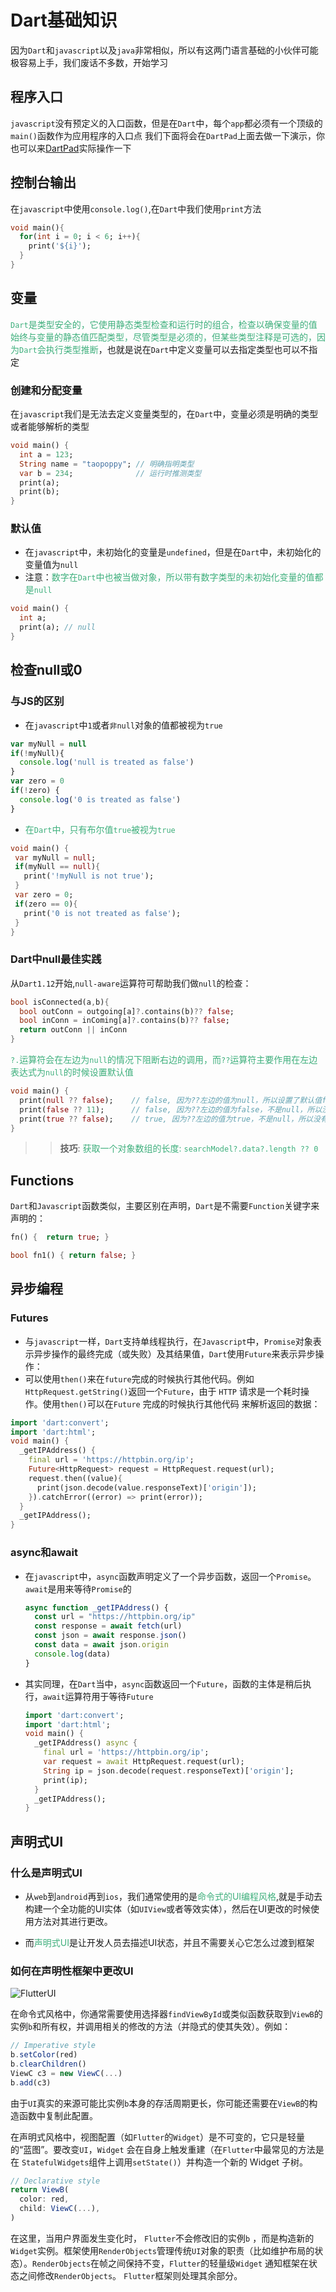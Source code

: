 # Dart基础知识
因为`Dart`和`javascript`以及`java`非常相似，所以有这两门语言基础的小伙伴可能极容易上手，我们废话不多数，开始学习

## 程序入口
`javascript`没有预定义的入口函数，但是在`Dart`中，每个`app`都必须有一个顶级的`main()`函数作为应用程序的入口点
我们下面将会在`DartPad`上面去做一下演示，你也可以来[DartPad](https://dartpad.dartlang.org/)实际操作一下

## 控制台输出
在`javascript`中使用`console.log()`,在`Dart`中我们使用`print`方法
```dart
void main(){
  for(int i = 0; i < 6; i++){
    print('${i}');
  }
}
```

## 变量
<font color=#3eaf7c>`Dart`是类型安全的，它使用静态类型检查和运行时的组合，检查以确保变量的值始终与变量的静态值匹配类型，尽管类型是必须的，但某些类型注释是可选的，因为`Dart`会执行类型推断</font>，也就是说在`Dart`中定义变量可以去指定类型也可以不指定

### 创建和分配变量
在`javascript`我们是无法去定义变量类型的，在`Dart`中，变量必须是明确的类型或者能够解析的类型
```dart
void main() {
  int a = 123;
  String name = "taopoppy"; // 明确指明类型
  var b = 234;              // 运行时推测类型
  print(a);
  print(b);
}
```
### 默认值
+ 在`javascript`中，未初始化的变量是`undefined`，但是在`Dart`中，未初始化的变量值为`null`
+ 注意：<font color=#3eaf7c>数字在`Dart`中也被当做对象，所以带有数字类型的未初始化变量的值都是`null`</font>
```dart
void main() {
  int a;
  print(a); // null
}
```
## 检查null或0
### 与JS的区别
+ 在`javascript`中`1`或者`非null`对象的值都被视为`true`
```javascript
var myNull = null
if(!myNull){
  console.log('null is treated as false')
}
var zero = 0
if(!zero) {
  console.log('0 is treated as false')
}
```

+ <font color=#3eaf7c>在`Dart`中，只有布尔值`true`被视为`true`</font>
```dart
void main() {
 var myNull = null;
 if(myNull == null){
   print('!myNull is not true');
 }
 var zero = 0;
 if(zero == 0){
   print('0 is not treated as false');
 }
}
```
### Dart中null最佳实践
从`Dart1.12`开始,`null-aware`运算符可帮助我们做`null`的检查：
```dart
bool isConnected(a,b){
  bool outConn = outgoing[a]?.contains(b)?? false;
  bool inConn = inComing[a]?.contains(b)?? false;
  return outConn || inConn
}
```
<font color=#3eaf7c>`?.`运算符会在左边为`null`的情况下阻断右边的调用，而`??`运算符主要作用在左边表达式为`null`的时候设置默认值</font>
```dart
void main() {
  print(null ?? false);    // false, 因为??左边的值为null，所以设置了默认值false
  print(false ?? 11);      // false, 因为??左边的值为false，不是null，所以没有设置默认值11
  print(true ?? false);    // true, 因为??左边的值为true，不是null，所以没有设置默认值false
}
```
>> **技巧**: <font color=#3eaf7c>获取一个对象数组的长度: `searchModel?.data?.length ?? 0` </font>

## Functions
`Dart`和`Javascript`函数类似，主要区别在声明，`Dart`是不需要`Function`关键字来声明的：
```dart
fn() {  return true; }

bool fn1() { return false; }
```

## 异步编程
### Futures
+ 与`javascript`一样，`Dart`支持单线程执行，在`Javascript`中，`Promise`对象表示异步操作的最终完成（或失败）及其结果值，`Dart`使用`Future`来表示异步操作：
+ 可以使用`then()`来在`future`完成的时候执行其他代码。例如`HttpRequest.getString()`返回一个`Future`，由于 `HTTP` 请求是一个耗时操作。使用`then()`可以在`Future` 完成的时候执行其他代码 来解析返回的数据：
```dart
import 'dart:convert';
import 'dart:html';
void main() {
  _getIPAddress() {
    final url = 'https://httpbin.org/ip';
    Future<HttpRequest> request = HttpRequest.request(url);
    request.then((value){
      print(json.decode(value.responseText)['origin']);
    }).catchError((error) => print(error));
  }
  _getIPAddress();
}
```
### async和await
+ 在`javascript`中，`async`函数声明定义了一个异步函数，返回一个`Promise`。`await`是用来等待`Promise`的
  ```javascript
  async function _getIPAddress() {
    const url = "https://httpbin.org/ip"
    const response = await fetch(url)
    const json = await response.json()
    const data = await json.origin
    console.log(data)
  }
  ```

+ 其实同理，在`Dart`当中，`async`函数返回一个`Future`，函数的主体是稍后执行，`await`运算符用于等待`Future`
  ```dart
  import 'dart:convert';
  import 'dart:html';
  void main() {
    _getIPAddress() async {
      final url = 'https://httpbin.org/ip';
      var request = await HttpRequest.request(url);
      String ip = json.decode(request.responseText)['origin'];
      print(ip);
    }
    _getIPAddress();
  }
  ```

## 声明式UI

### 什么是声明式UI
+ 从`web`到`android`再到`ios`，我们通常使用的是<font color=#3eaf7c>命令式的UI编程风格</font>,就是手动去构建一个全功能的UI实体（如`UIView`或者等效实体），然后在UI更改的时候使用方法对其进行更改。

+ 而<font color=#3eaf7c>声明式UI</font>是让开发人员去描述UI状态，并且不需要关心它怎么过渡到框架

### 如何在声明性框架中更改UI
<img :src="$withBase('/FlutterUI.png')" alt="FlutterUI">

在命令式风格中，你通常需要使用选择器`findViewById`或类似函数获取到`ViewB`的实例`b`和所有权，并调用相关的修改的方法（并隐式的使其失效）。例如：
```javascript
// Imperative style
b.setColor(red)
b.clearChildren()
ViewC c3 = new ViewC(...)
b.add(c3)
```
由于`UI`真实的来源可能比实例`b`本身的存活周期更长，你可能还需要在`ViewB`的构造函数中复制此配置。

在声明式风格中，视图配置（如`Flutter`的`Widget`）是不可变的，它只是轻量的“蓝图”。要改变`UI`，`Widget` 会在自身上触发重建（在`Flutter`中最常见的方法是在 `StatefulWidgets`组件上调用`setState()`）并构造一个新的 Widget 子树。
```javascript
// Declarative style
return ViewB(
  color: red,
  child: ViewC(...),
)
```
在这里，当用户界面发生变化时， `Flutter`不会修改旧的实例`b` ，而是构造新的`Widget`实例。框架使用`RenderObjects`管理传统`UI`对象的职责（比如维护布局的状态）。`RenderObjects`在帧之间保持不变，`Flutter`的轻量级`Widget` 通知框架在状态之间修改`RenderObjects`。 `Flutter`框架则处理其余部分。